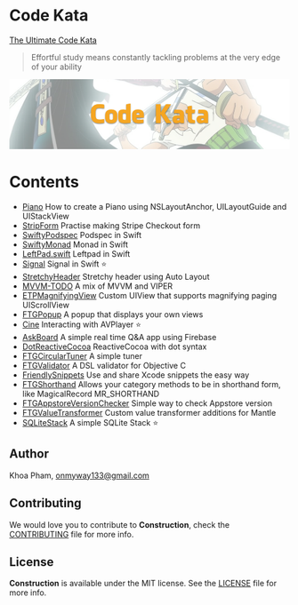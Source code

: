 # Code Kata

[The Ultimate Code Kata](http://blog.codinghorror.com/the-ultimate-code-kata/)
> Effortful study means constantly tackling problems at the very edge of your ability

![](Screenshots/Banner.png)

# Contents

- [Piano](/Piano) How to create a Piano using NSLayoutAnchor, UILayoutGuide and UIStackView
- [StripForm](/StripeForm) Practise making Stripe Checkout form
- [SwiftyPodspec](/SwiftyPodspec) Podspec in Swift
- [SwiftyMonad](/SwiftyMonad) Monad in Swift
- [LeftPad.swift](/LeftPad.swift) Leftpad in Swift
- [Signal](/Signal) Signal in Swift :star:
- [StretchyHeader](/StretchyHeader) Stretchy header using Auto Layout
- [MVVM-TODO](/MVVM-TODO) A mix of MVVM and VIPER
- [ETPMagnifyingView](/ETPMagnifyingView) Custom UIView that supports magnifying paging UIScrollView
- [FTGPopup](/FTGPopup) A popup that displays your own views 
- [Cine](/Cine) Interacting with AVPlayer :star:
- [AskBoard](/AskBoard) A simple real time Q&A app using Firebase
- [DotReactiveCocoa](/DotReactiveCocoa) ReactiveCocoa with dot syntax 
- [FTGCircularTuner](/FTGCircularTuner) A simple tuner 
- [FTGValidator](/FTGValidator) A DSL validator for Objective C
- [FriendlySnippets](/FriendlySnippets) Use and share Xcode snippets the easy way
- [FTGShorthand](/FTGShorthand) Allows your category methods to be in shorthand form, like MagicalRecord MR_SHORTHAND
- [FTGAppstoreVersionChecker](/FTGAppstoreVersionChecker) Simple way to check Appstore version
- [FTGValueTransformer](/FTGValueTransformer) Custom value transformer additions for Mantle
- [SQLiteStack](/SQLiteStack) A simple SQLite Stack :star:


## Author

Khoa Pham, onmyway133@gmail.com

## Contributing

We would love you to contribute to **Construction**, check the [CONTRIBUTING](https://github.com/onmyway133/Construction/blob/master/CONTRIBUTING.md) file for more info.

## License

**Construction** is available under the MIT license. See the [LICENSE](https://github.com/onmyway133/Construction/blob/master/LICENSE.md) file for more info.
